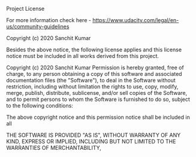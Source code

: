 Project License


For more information check here - https://www.udacity.com/legal/en-us/community-guidelines



Copyright (c) 2020 Sanchit Kumar

Besides the above notice, the following license applies and this license notice must be included in all works derived from this project.


Copyright (c) 2020 Sanchit Kumar
Permission is hereby granted, free of charge, to any person obtaining a copy
of this software and associated documentation files (the "Software"), to deal
in the Software without restriction, including without limitation the rights
to use, copy, modify, merge, publish, distribute, sublicense, and/or sell
copies of the Software, and to permit persons to whom the Software is
furnished to do so, subject to the following conditions:

The above copyright notice and this permission notice shall be included in all

THE SOFTWARE IS PROVIDED "AS IS", WITHOUT WARRANTY OF ANY KIND, EXPRESS OR
IMPLIED, INCLUDING BUT NOT LIMITED TO THE WARRANTIES OF MERCHANTABILITY,
